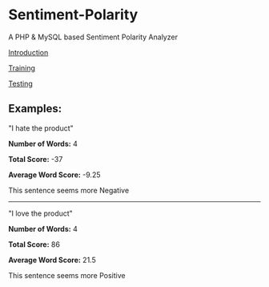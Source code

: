 # Sentiment-Polarity
A PHP &amp; MySQL based Sentiment Polarity Analyzer


[Introduction](https://geekgirljoy.wordpress.com/2019/03/01/writer-bot-sentiment-polarity/)

[Training](https://geekgirljoy.wordpress.com/2019/03/07/writer-bot-sentiment-polarity-training/)

[Testing](https://geekgirljoy.wordpress.com/2019/03/19/writer-bot-sentiment-polarity-testing/)


## Examples:

"I hate the product"

**Number of Words:** 4

**Total Score:** -37

**Average Word Score:** -9.25

This sentence seems more Negative


___


"I love the product"

**Number of Words:** 4

**Total Score:** 86

**Average Word Score:** 21.5

This sentence seems more Positive

